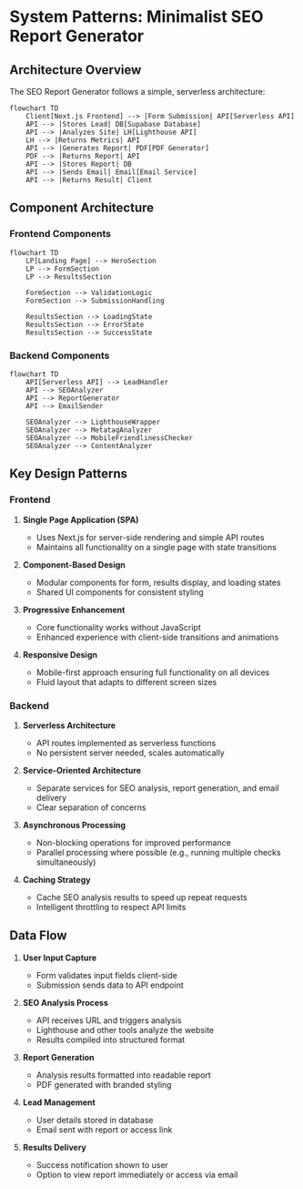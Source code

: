 # System Patterns: Minimalist SEO Report Generator

## Architecture Overview

The SEO Report Generator follows a simple, serverless architecture:

```mermaid
flowchart TD
    Client[Next.js Frontend] --> |Form Submission| API[Serverless API]
    API --> |Stores Lead| DB[Supabase Database]
    API --> |Analyzes Site| LH[Lighthouse API]
    LH --> |Returns Metrics| API
    API --> |Generates Report| PDF[PDF Generator]
    PDF --> |Returns Report| API
    API --> |Stores Report| DB
    API --> |Sends Email| Email[Email Service]
    API --> |Returns Result| Client
```

## Component Architecture

### Frontend Components

```mermaid
flowchart TD
    LP[Landing Page] --> HeroSection
    LP --> FormSection
    LP --> ResultsSection
    
    FormSection --> ValidationLogic
    FormSection --> SubmissionHandling
    
    ResultsSection --> LoadingState
    ResultsSection --> ErrorState
    ResultsSection --> SuccessState
```

### Backend Components

```mermaid
flowchart TD
    API[Serverless API] --> LeadHandler
    API --> SEOAnalyzer
    API --> ReportGenerator
    API --> EmailSender
    
    SEOAnalyzer --> LighthouseWrapper
    SEOAnalyzer --> MetatagAnalyzer
    SEOAnalyzer --> MobileFriendlinessChecker
    SEOAnalyzer --> ContentAnalyzer
```

## Key Design Patterns

### Frontend

1. **Single Page Application (SPA)**
   - Uses Next.js for server-side rendering and simple API routes
   - Maintains all functionality on a single page with state transitions

2. **Component-Based Design**
   - Modular components for form, results display, and loading states
   - Shared UI components for consistent styling

3. **Progressive Enhancement**
   - Core functionality works without JavaScript
   - Enhanced experience with client-side transitions and animations

4. **Responsive Design**
   - Mobile-first approach ensuring full functionality on all devices
   - Fluid layout that adapts to different screen sizes

### Backend

1. **Serverless Architecture**
   - API routes implemented as serverless functions
   - No persistent server needed, scales automatically

2. **Service-Oriented Architecture**
   - Separate services for SEO analysis, report generation, and email delivery
   - Clear separation of concerns

3. **Asynchronous Processing**
   - Non-blocking operations for improved performance
   - Parallel processing where possible (e.g., running multiple checks simultaneously)

4. **Caching Strategy**
   - Cache SEO analysis results to speed up repeat requests
   - Intelligent throttling to respect API limits

## Data Flow

1. **User Input Capture**
   - Form validates input fields client-side
   - Submission sends data to API endpoint

2. **SEO Analysis Process**
   - API receives URL and triggers analysis
   - Lighthouse and other tools analyze the website
   - Results compiled into structured format

3. **Report Generation**
   - Analysis results formatted into readable report
   - PDF generated with branded styling

4. **Lead Management**
   - User details stored in database
   - Email sent with report or access link

5. **Results Delivery**
   - Success notification shown to user
   - Option to view report immediately or access via email 